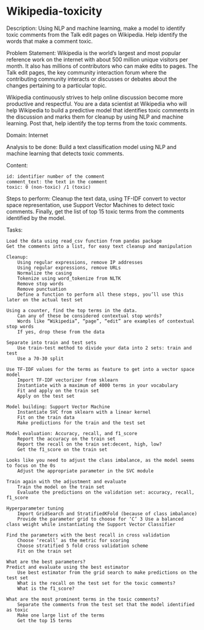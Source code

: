 # Wikipedia-toxicity


Description:
Using NLP and machine learning, make a model to identify toxic comments from the Talk edit pages on Wikipedia. Help identify the words that make a comment toxic.

Problem Statement: 
Wikipedia is the world’s largest and most popular reference work on the internet with about 500 million unique visitors per month. It also has millions of contributors who can make edits to pages. The Talk edit pages, the key community interaction forum where the contributing community interacts or discusses or debates about the changes pertaining to a particular topic.

Wikipedia continuously strives to help online discussion become more productive and respectful. You are a data scientist at Wikipedia who will help Wikipedia to build a predictive model that identifies toxic comments in the discussion and marks them for cleanup by using NLP and machine learning. Post that, help identify the top terms from the toxic comments.

Domain: Internet

Analysis to be done: Build a text classification model using NLP and machine learning that detects toxic comments.

Content:

    id: identifier number of the comment
    comment_text: the text in the comment
    toxic: 0 (non-toxic) /1 (toxic)

Steps to perform: Cleanup the text data, using TF-IDF convert to vector space representation, use Support Vector Machines to detect toxic comments. Finally, get the list of top 15 toxic terms from the comments identified by the model.

Tasks:

    Load the data using read_csv function from pandas package
    Get the comments into a list, for easy text cleanup and manipulation
    
    Cleanup:
        Using regular expressions, remove IP addresses
        Using regular expressions, remove URLs
        Normalize the casing
        Tokenize using word_tokenize from NLTK
        Remove stop words
        Remove punctuation
        Define a function to perform all these steps, you’ll use this later on the actual test set
        
    Using a counter, find the top terms in the data.
        Can any of these be considered contextual stop words?
        Words like “Wikipedia”, “page”, “edit” are examples of contextual stop words
        If yes, drop these from the data
        
    Separate into train and test sets
        Use train-test method to divide your data into 2 sets: train and test
        Use a 70-30 split
        
    Use TF-IDF values for the terms as feature to get into a vector space model
        Import TF-IDF vectorizer from sklearn
        Instantiate with a maximum of 4000 terms in your vocabulary
        Fit and apply on the train set
        Apply on the test set
        
    Model building: Support Vector Machine
        Instantiate SVC from sklearn with a linear kernel
        Fit on the train data
        Make predictions for the train and the test set
        
    Model evaluation: Accuracy, recall, and f1_score
        Report the accuracy on the train set
        Report the recall on the train set:decent, high, low?
        Get the f1_score on the train set
        
    Looks like you need to adjust the class imbalance, as the model seems to focus on the 0s
        Adjust the appropriate parameter in the SVC module
        
    Train again with the adjustment and evaluate
        Train the model on the train set
        Evaluate the predictions on the validation set: accuracy, recall, f1_score
        
    Hyperparameter tuning
        Import GridSearch and StratifiedKFold (because of class imbalance)
        Provide the parameter grid to choose for ‘C’ 3 Use a balanced class weight while instantiating the Support Vector Classifier
        
    Find the parameters with the best recall in cross validation
        Choose ‘recall’ as the metric for scoring
        Choose stratified 5 fold cross validation scheme
        Fit on the train set
        
    What are the best parameters?
    Predict and evaluate using the best estimator
        Use best estimator from the grid search to make predictions on the test set
        What is the recall on the test set for the toxic comments?
        What is the f1_score?
        
    What are the most prominent terms in the toxic comments?
        Separate the comments from the test set that the model identified as toxic
        Make one large list of the terms
        Get the top 15 terms

